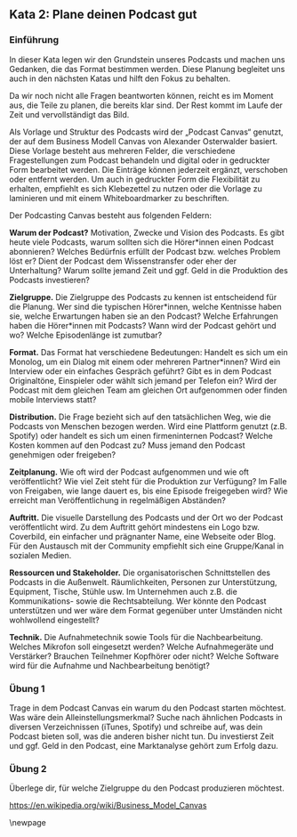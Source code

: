 ## Kata 2: Plane deinen Podcast gut

### Einführung

In dieser Kata legen wir den Grundstein unseres Podcasts und machen uns Gedanken, die das Format bestimmen werden. Diese Planung begleitet uns auch in den nächsten Katas und hilft den Fokus zu behalten.

Da wir noch nicht alle Fragen beantworten können, reicht es im Moment aus, die Teile zu planen, die bereits klar sind. Der Rest kommt im Laufe der Zeit und vervollständigt das Bild.

Als Vorlage und Struktur des Podcasts wird der „Podcast Canvas“ genutzt, der auf dem Business Modell Canvas von Alexander Osterwalder basiert. Diese Vorlage besteht aus mehreren Felder, die verschiedene Fragestellungen zum Podcast behandeln und digital oder in gedruckter Form bearbeitet werden. Die Einträge können jederzeit ergänzt, verschoben oder entfernt werden. Um auch in gedruckter Form die Flexibilität zu erhalten, empfiehlt es sich Klebezettel zu nutzen oder die Vorlage zu laminieren und mit einem Whiteboardmarker zu beschriften.

Der Podcasting Canvas besteht aus folgenden Feldern:

**Warum der Podcast?** Motivation, Zwecke und Vision des Podcasts. Es gibt heute viele Podcasts, warum sollten sich die Hörer\*innen einen Podcast abonnieren? Welches Bedürfnis erfüllt der Podcast bzw. welches Problem löst er? Dient der Podcast dem Wissenstransfer oder eher der Unterhaltung? Warum sollte jemand Zeit und ggf. Geld in die Produktion des Podcasts investieren?

**Zielgruppe.** Die Zielgruppe des Podcasts zu kennen ist entscheidend für die Planung. Wer sind die typischen Hörer\*innen, welche Kentnisse haben sie, welche Erwartungen haben sie an den Podcast? Welche Erfahrungen haben die Hörer\*innen mit Podcasts? Wann wird der Podcast gehört und wo? Welche Episodenlänge ist zumutbar? 

**Format.** Das Format hat verschiedene Bedeutungen: Handelt es sich um ein Monolog, um ein Dialog mit einem oder mehreren Partner\*innen? Wird ein Interview oder ein einfaches Gespräch geführt? Gibt es in dem Podcast Originaltöne, Einspieler oder wählt sich jemand per Telefon ein? Wird der Podcast mit dem gleichen Team am gleichen Ort aufgenommen oder finden mobile Interviews statt?

**Distribution.** Die Frage bezieht sich auf den tatsächlichen Weg, wie die Podcasts von Menschen bezogen werden. Wird eine Plattform genutzt (z.B. Spotify) oder handelt es sich um einen firmeninternen Podcast? Welche Kosten kommen auf den Podcast zu? Muss jemand den Podcast genehmigen oder freigeben?

**Zeitplanung.** Wie oft wird der Podcast aufgenommen und wie oft veröffentlicht? Wie viel Zeit steht für die Produktion zur Verfügung? Im Falle von Freigaben, wie lange dauert es, bis eine Episode freigegeben wird? Wie erreicht man Veröffentlichung in regelmäßigen Abständen?

**Auftritt.** Die visuelle Darstellung des Podcasts und der Ort wo der Podcast veröffentlicht wird. Zu dem Auftritt gehört mindestens ein Logo bzw. Coverbild, ein einfacher und prägnanter Name, eine Webseite oder Blog. Für den Austausch mit der Community empfiehlt sich eine Gruppe/Kanal in sozialen Medien.

**Ressourcen und Stakeholder.** Die organisatorischen Schnittstellen des Podcasts in die Außenwelt. Räumlichkeiten, Personen zur Unterstützung, Equipment, Tische, Stühle usw. Im Unternehmen auch z.B. die Kommunikations- sowie die Rechtsabteilung. Wer könnte den Podcast unterstützen und wer wäre dem Format gegenüber unter Umständen nicht wohlwollend eingestellt?

**Technik.** Die Aufnahmetechnik sowie Tools für die Nachbearbeitung. Welches Mikrofon soll eingesetzt werden? Welche Aufnahmegeräte und Verstärker? Brauchen Teilnehmer Kopfhörer oder nicht? Welche Software wird für die Aufnahme und Nachbearbeitung benötigt?

### Übung 1

Trage in dem Podcast Canvas ein warum du den Podcast starten möchtest. Was wäre dein Alleinstellungsmerkmal? Suche nach ähnlichen Podcasts in diversen Verzeichnissen (iTunes, Spotify) und schreibe auf, was dein Podcast bieten soll, was die anderen bisher nicht tun. Du investierst Zeit und ggf. Geld in den Podcast, eine Marktanalyse gehört zum Erfolg dazu.

### Übung 2

Überlege dir, für welche Zielgruppe du den Podcast produzieren möchtest.


https://en.wikipedia.org/wiki/Business_Model_Canvas

\newpage
